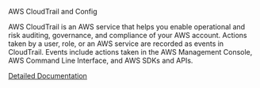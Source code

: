 AWS CloudTrail and Config

AWS CloudTrail is an AWS service that helps you enable operational and risk auditing, governance, and compliance of your AWS account. Actions taken by a user, role, or an AWS service are recorded as events in CloudTrail. Events include actions taken in the AWS Management Console, AWS Command Line Interface, and AWS SDKs and APIs.


[Detailed Documentation](https://docs.aws.amazon.com/awscloudtrail/latest/userguide/cloudtrail-user-guide.html)
